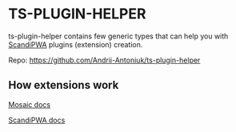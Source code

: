 # TS-PLUGIN-HELPER
ts-plugin-helper contains few generic types that can help you with [ScandiPWA](https://scandipwa.com/) plugins (extension) creation.

Repo: https://github.com/Andrii-Antoniuk/ts-plugin-helper

## How extensions work
[Mosaic docs](https://docs.mosaic.js.org/)

[ScandiPWA docs](https://docs.create-scandipwa-app.com/extensions/application-plugins)